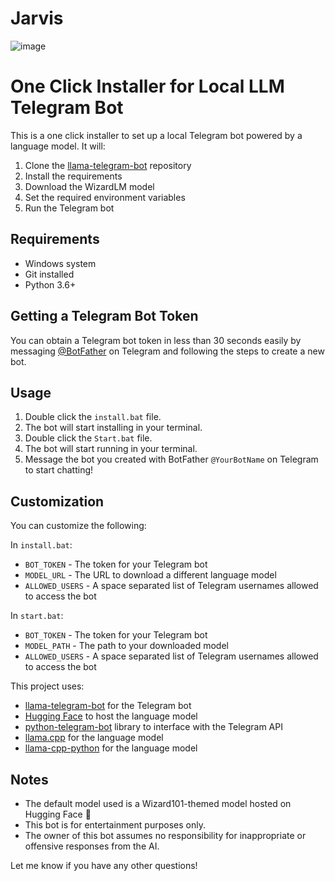 # Jarvis


![image](https://github.com/DonnGregoor69/Jarvis/assets/88169436/df93b31d-8d10-4cfe-a05f-2e8ecc0ba1ed)


# One Click Installer for Local LLM Telegram Bot   

This is a one click installer to set up a local Telegram bot powered by a language model. It will:

1. Clone the [llama-telegram-bot](https://github.com/DonnGregoor69/llama-telegram-bot.git) repository 
2. Install the requirements  
3. Download the WizardLM model 
4. Set the required environment variables
5. Run the Telegram bot

## Requirements  

- Windows system
- Git installed  
- Python 3.6+

## Getting a Telegram Bot Token

You can obtain a Telegram bot token in less than 30 seconds easily by messaging [@BotFather](https://t.me/botfather) on Telegram and following the steps to create a new bot.

## Usage

1. Double click the `install.bat` file.  
2. The bot will start installing in your terminal.
3. Double click the `Start.bat` file.
4. The bot will start running in your terminal.
5. Message the bot you created with BotFather `@YourBotName` on Telegram to start chatting!


## Customization

You can customize the following:   

In `install.bat`:
- `BOT_TOKEN` - The token for your Telegram bot   
- `MODEL_URL` - The URL to download a different language model  
- `ALLOWED_USERS` - A space separated list of Telegram usernames allowed to access the bot

In `start.bat`:
- `BOT_TOKEN` - The token for your Telegram bot  
- `MODEL_PATH` - The path to your downloaded model  
- `ALLOWED_USERS` - A space separated list of Telegram usernames allowed to access the bot

This project uses:
- [llama-telegram-bot](https://github.com/DonnGregoor69/llama-telegram-bot.git) for the Telegram bot 
- [Hugging Face](https://huggingface.co/) to host the language model
- [python-telegram-bot](https://python-telegram-bot.org/) library to interface with the Telegram API
- [llama.cpp](https://github.com/ggerganov/llama.cpp.git) for the language model
- [llama-cpp-python](https://github.com/abetlen/llama-cpp-python.git) for the language model


## Notes  

- The default model used is a Wizard101-themed model hosted on Hugging Face 🧙   
- This bot is for entertainment purposes only.     
- The owner of this bot assumes no responsibility for inappropriate or offensive responses from the AI.

Let me know if you have any other questions!
